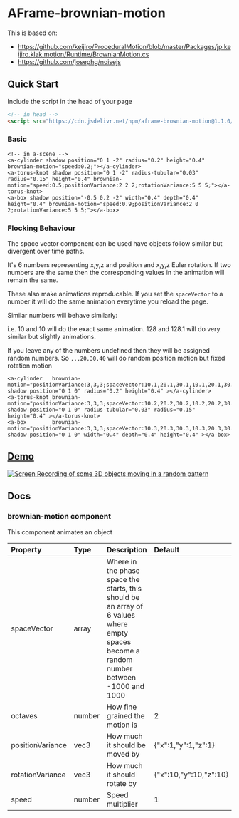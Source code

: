 # AFrame-brownian-motion

This is based on:
* https://github.com/keijiro/ProceduralMotion/blob/master/Packages/jp.keijiro.klak.motion/Runtime/BrownianMotion.cs
* https://github.com/josephg/noisejs

## Quick Start

Include the script in the head of your page

```html
<!-- in head -->
<script src="https://cdn.jsdelivr.net/npm/aframe-brownian-motion@1.1.0/build/aframe-brownian-motion.min.js"></script>
```
### Basic

```
<!-- in a-scene -->
<a-cylinder shadow position="0 1 -2" radius="0.2" height="0.4" brownian-motion="speed:0.2;"></a-cylinder>
<a-torus-knot shadow position="0 1 -2" radius-tubular="0.03" radius="0.15" height="0.4" brownian-motion="speed:0.5;positionVariance:2 2 2;rotationVariance:5 5 5;"></a-torus-knot>
<a-box shadow position="-0.5 0.2 -2" width="0.4" depth="0.4" height="0.4" brownian-motion="speed:0.9;positionVariance:2 0 2;rotationVariance:5 5 5;"></a-box>
```

### Flocking Behaviour

The space vector component can be used have objects follow similar but divergent over time paths.

It's 6 numbers representing x,y,z and position and x,y,z Euler rotation.
If two numbers are the same then the corresponding values in the animation will remain the same.

These also make animations reproducable. If you set the `spaceVector` to a number it will do the same animation everytime you reload the page.

Similar numbers will behave similarly: 

i.e. 10 and 10 will do the exact same animation. 128 and 128.1 will do very similar but slightly animations.

If you leave any of the numbers undefined then they will be assigned random numbers. So `,,,20,30,40` will do random position motion but fixed rotation motion

```
<a-cylinder   brownian-motion="positionVariance:3,3,3;spaceVector:10.1,20.1,30.1,10.1,20.1,30.1;speed:0.5;" shadow position="0 1 0" radius="0.2" height="0.4" ></a-cylinder>
<a-torus-knot brownian-motion="positionVariance:3,3,3;spaceVector:10.2,20.2,30.2,10.2,20.2,30.2;speed:0.5;" shadow position="0 1 0" radius-tubular="0.03" radius="0.15" height="0.4" ></a-torus-knot>
<a-box        brownian-motion="positionVariance:3,3,3;spaceVector:10.3,20.3,30.3,10.3,20.3,30.3;speed:0.5;" shadow position="0 1 0" width="0.4" depth="0.4" height="0.4" ></a-box>
```

## [Demo](https://ada.is/aframe-brownian-motion)
[![Screen Recording of some 3D objects moving in a random pattern](https://user-images.githubusercontent.com/4225330/179013110-9c2c8154-266f-46ce-bb0c-b0c172d09cfc.gif)
](https://ada.is/aframe-brownian-motion)

## Docs

<!--DOCS-->
### brownian-motion component

This component animates an object

| Property         | Type   | Description                                                                                                                               | Default                |
| :--------------- | :----- | :---------------------------------------------------------------------------------------------------------------------------------------- | :--------------------- |
| spaceVector      | array  | Where in the phase space the starts, this should be an array of 6 values where empty spaces become a random number between -1000 and 1000 |                        |
| octaves          | number | How fine grained the motion is                                                                                                            | 2                      |
| positionVariance | vec3   | How much it should be moved by                                                                                                            | {"x":1,"y":1,"z":1}    |
| rotationVariance | vec3   | How much it should rotate by                                                                                                              | {"x":10,"y":10,"z":10} |
| speed            | number | Speed multiplier                                                                                                                          | 1                      |

<!--DOCS_END-->
